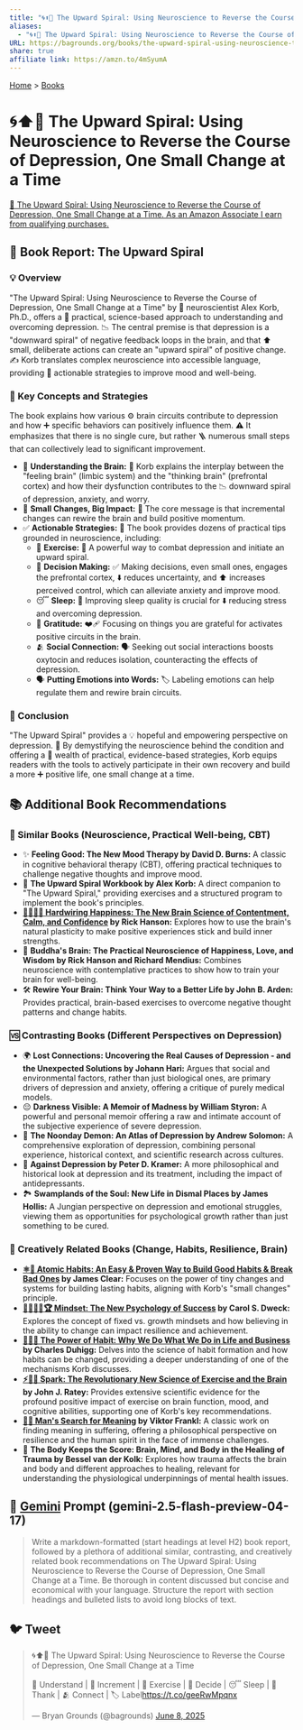 ```yaml
---
title: "🌀⬆️🧠 The Upward Spiral: Using Neuroscience to Reverse the Course of Depression, One Small Change at a Time"
aliases:
  - "🌀⬆️🧠 The Upward Spiral: Using Neuroscience to Reverse the Course of Depression, One Small Change at a Time"
URL: https://bagrounds.org/books/the-upward-spiral-using-neuroscience-to-reverse-the-course-of-depression-one-small-change-at-a-time
share: true
affiliate link: https://amzn.to/4mSyumA
---
```

[Home](../index.md) > [Books](./index.md)  
# 🌀⬆️🧠 The Upward Spiral: Using Neuroscience to Reverse the Course of Depression, One Small Change at a Time  
[🛒 The Upward Spiral: Using Neuroscience to Reverse the Course of Depression, One Small Change at a Time. As an Amazon Associate I earn from qualifying purchases.](https://amzn.to/4mSyumA)  
  
## 📖 Book Report: The Upward Spiral  
  
### 💡 Overview  
  
"The Upward Spiral: Using Neuroscience to Reverse the Course of Depression, One Small Change at a Time" by 🧠 neuroscientist Alex Korb, Ph.D., offers a 🔬 practical, science-based approach to understanding and overcoming depression. 📉 The central premise is that depression is a "downward spiral" of negative feedback loops in the brain, and that ⬆️ small, deliberate actions can create an "upward spiral" of positive change. ✍️ Korb translates complex neuroscience into accessible language, providing 🔑 actionable strategies to improve mood and well-being.  
  
### 🧠 Key Concepts and Strategies  
  
The book explains how various ⚙️ brain circuits contribute to depression and how ➕ specific behaviors can positively influence them. ⚠️ It emphasizes that there is no single cure, but rather 🪜 numerous small steps that can collectively lead to significant improvement.  
  
* 🧠 **Understanding the Brain:** 🤝 Korb explains the interplay between the "feeling brain" (limbic system) and the "thinking brain" (prefrontal cortex) and how their dysfunction contributes to the 📉 downward spiral of depression, anxiety, and worry.  
* 🤏 **Small Changes, Big Impact:** 📣 The core message is that incremental changes can rewire the brain and build positive momentum.  
* ✅ **Actionable Strategies:** 📒 The book provides dozens of practical tips grounded in neuroscience, including:  
    * 🏃 **Exercise:** 💪 A powerful way to combat depression and initiate an upward spiral.  
    * 🤔 **Decision Making:** ✅ Making decisions, even small ones, engages the prefrontal cortex, ⬇️ reduces uncertainty, and ⬆️ increases perceived control, which can alleviate anxiety and improve mood.  
    * 😴 **Sleep:** 🛌 Improving sleep quality is crucial for ⬇️ reducing stress and overcoming depression.  
    * 🙏 **Gratitude:** ❤️‍🩹 Focusing on things you are grateful for activates positive circuits in the brain.  
    * 🫂 **Social Connection:** 🗣️ Seeking out social interactions boosts oxytocin and reduces isolation, counteracting the effects of depression.  
    * 🗣️ **Putting Emotions into Words:** 🏷️ Labeling emotions can help regulate them and rewire brain circuits.  
  
### 🎯 Conclusion  
  
"The Upward Spiral" provides a 💡 hopeful and empowering perspective on depression. 🧠 By demystifying the neuroscience behind the condition and offering a 🧰 wealth of practical, evidence-based strategies, Korb equips readers with the tools to actively participate in their own recovery and build a more ➕ positive life, one small change at a time.  
  
## 📚 Additional Book Recommendations  
  
### 🤝 Similar Books (Neuroscience, Practical Well-being, CBT)  
  
* ✨ **Feeling Good: The New Mood Therapy by David D. Burns:** A classic in cognitive behavioral therapy (CBT), offering practical techniques to challenge negative thoughts and improve mood.  
* 📝 **The Upward Spiral Workbook by Alex Korb:** A direct companion to "The Upward Spiral," providing exercises and a structured program to implement the book's principles.  
* **[🔌😁🧠🔬 Hardwiring Happiness: The New Brain Science of Contentment, Calm, and Confidence](./hardwiring-happiness-the-brain-science-that-changes-everything.md) by Rick Hanson:** Explores how to use the brain's natural plasticity to make positive experiences stick and build inner strengths.  
* 🧘 **Buddha's Brain: The Practical Neuroscience of Happiness, Love, and Wisdom by Rick Hanson and Richard Mendius:** Combines neuroscience with contemplative practices to show how to train your brain for well-being.  
* 🛠️ **Rewire Your Brain: Think Your Way to a Better Life by John B. Arden:** Provides practical, brain-based exercises to overcome negative thought patterns and change habits.  
  
### 🆚 Contrasting Books (Different Perspectives on Depression)  
  
* 🌍 **Lost Connections: Uncovering the Real Causes of Depression - and the Unexpected Solutions by Johann Hari:** Argues that social and environmental factors, rather than just biological ones, are primary drivers of depression and anxiety, offering a critique of purely medical models.  
* 😔 **Darkness Visible: A Memoir of Madness by William Styron:** A powerful and personal memoir offering a raw and intimate account of the subjective experience of severe depression.  
* 📖 **The Noonday Demon: An Atlas of Depression by Andrew Solomon:** A comprehensive exploration of depression, combining personal experience, historical context, and scientific research across cultures.  
* 💊 **Against Depression by Peter D. Kramer:** A more philosophical and historical look at depression and its treatment, including the impact of antidepressants.  
* 🏞️ **Swamplands of the Soul: New Life in Dismal Places by James Hollis:** A Jungian perspective on depression and emotional struggles, viewing them as opportunities for psychological growth rather than just something to be cured.  
  
### 🎨 Creatively Related Books (Change, Habits, Resilience, Brain)  
  
* **[⚛️🔄 Atomic Habits: An Easy & Proven Way to Build Good Habits & Break Bad Ones](./atomic-habits.md) by James Clear:** Focuses on the power of tiny changes and systems for building lasting habits, aligning with Korb's "small changes" principle.  
* **[🌱🧘🏼‍♀️🏆 Mindset: The New Psychology of Success](./mindset.md) by Carol S. Dweck:** Explores the concept of fixed vs. growth mindsets and how believing in the ability to change can impact resilience and achievement.  
* **[🔄🧠💪 The Power of Habit: Why We Do What We Do in Life and Business](./the-power-of-habit.md) by Charles Duhigg:** Delves into the science of habit formation and how habits can be changed, providing a deeper understanding of one of the mechanisms Korb discusses.  
* **[⚡🧠🏃 Spark: The Revolutionary New Science of Exercise and the Brain](./spark-the-revolutionary-new-science-of-exercise-and-the-brain.md) by John J. Ratey:** Provides extensive scientific evidence for the profound positive impact of exercise on brain function, mood, and cognitive abilities, supporting one of Korb's key recommendations.  
* **[🔦💡 Man's Search for Meaning](./mans-search-for-meaning.md) by Viktor Frankl:** A classic work on finding meaning in suffering, offering a philosophical perspective on resilience and the human spirit in the face of immense challenges.  
* 🤕 **The Body Keeps the Score: Brain, Mind, and Body in the Healing of Trauma by Bessel van der Kolk:** Explores how trauma affects the brain and body and different approaches to healing, relevant for understanding the physiological underpinnings of mental health issues.  
  
## 💬 [Gemini](../software/gemini.md) Prompt (gemini-2.5-flash-preview-04-17)  
> Write a markdown-formatted (start headings at level H2) book report, followed by a plethora of additional similar, contrasting, and creatively related book recommendations on The Upward Spiral: Using Neuroscience to Reverse the Course of Depression, One Small Change at a Time. Be thorough in content discussed but concise and economical with your language. Structure the report with section headings and bulleted lists to avoid long blocks of text.  
  
## 🐦 Tweet  
<blockquote class="twitter-tweet" data-theme="dark"><p lang="en" dir="ltr">🌀⬆️🧠 The Upward Spiral: Using Neuroscience to Reverse the Course of Depression, One Small Change at a Time<br><br>🧠 Understand | 🤏 Increment | 🏃 Exercise | 🤔 Decide | 😴 Sleep | 🙏 Thank | 🫂 Connect | 🏷️ Label<a href="https://t.co/geeRwMpqnx">https://t.co/geeRwMpqnx</a></p>&mdash; Bryan Grounds (@bagrounds) <a href="https://twitter.com/bagrounds/status/1931772434728030285?ref_src=twsrc%5Etfw">June 8, 2025</a></blockquote> <script async src="https://platform.twitter.com/widgets.js" charset="utf-8"></script>